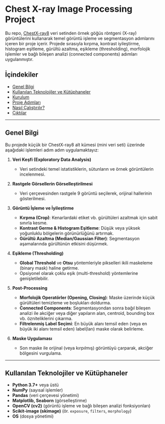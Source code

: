 # Chest X-ray Image Processing Project

Bu repo, [ChestX-ray8](https://nihcc.app.box.com/v/ChestXray-NIHCC) veri setinden örnek göğüs röntgeni (X-ray) görüntülerini kullanarak temel görüntü işleme ve segmentasyon adımlarını içeren bir proje içerir. Projede sırasıyla kırpma, kontrast iyileştirme, histogram eşitleme, gürültü azaltma, eşikleme (thresholding), morfolojik işlemler ve bağlı bileşen analizi (connected components) adımları uygulanmıştır.

## İçindekiler

- [Genel Bilgi](#genel-bilgi)
- [Kullanılan Teknolojiler ve Kütüphaneler](#kullanılan-teknolojiler-ve-kütüphaneler)
- [Kurulum](#kurulum)
- [Proje Adımları](#proje-adımları)
- [Nasıl Çalıştırılır?](#nasıl-çalıştırılır)
- [Çıktılar](#çıktılar)


---

## Genel Bilgi

Bu projede küçük bir ChestX-ray8 alt kümesi (mini veri seti) üzerinde aşağıdaki işlemleri adım adım uygulamaktayız:

1. **Veri Keşfi (Exploratory Data Analysis)**  
   - Veri setindeki temel istatistiklerin, sütunların ve örnek görüntülerin incelenmesi.

2. **Rastgele Görsellerin Görselleştirilmesi**  
   - Veri çerçevesinden rastgele 9 görüntü seçilerek, orijinal hallerinin gösterilmesi.

3. **Görüntü İşleme ve İyileştirme**  
   - **Kırpma (Crop)**: Kenarlardaki etiket vb. gürültüleri azaltmak için sabit sınırla kesme.
   - **Kontrast Germe & Histogram Eşitleme**: Düşük veya yüksek yoğunluklu bölgelerin görünürlüğünü artırmak.
   - **Gürültü Azaltma (Median/Gaussian Filter)**: Segmentasyon aşamalarında gürültünün etkisini düşürmek.

4. **Eşikleme (Thresholding)**  
   - **Global Threshold** ve **Otsu** yöntemleriyle pikselleri ikili maskeleme (binary mask) haline getirme.
   - Opsiyonel olarak çoklu eşik (multi-threshold) yöntemlerine genişletilebilir.

5. **Post-Processing**  
   - **Morfolojik Operatörler (Opening, Closing)**: Maske üzerinde küçük gürültüleri temizleme ve boşlukları doldurma.
   - **Connected Components**: Segmentasyondan sonra bağıl bileşen analizi ile akciğer veya diğer yapıların alan, centroid, bounding box vb. özniteliklerini çıkarma.
   - **Filtrelenmiş Label Seçimi**: En büyük alanı temsil eden (veya en büyük iki alanı temsil eden) label(ları) maske olarak belirleme.

6. **Maske Uygulaması**  
   - Son maske ile orijinal (veya kırpılmış) görüntüyü çarparak, akciğer bölgesini vurgulama.

---

## Kullanılan Teknolojiler ve Kütüphaneler

- **Python 3.7+** veya üstü
- **NumPy** (sayısal işlemler)
- **Pandas** (veri çerçevesi yönetimi)
- **Matplotlib, Seaborn** (görselleştirme)
- **OpenCV (cv2)** (görüntü işleme ve bağlı bileşen analizi fonksiyonları)
- **Scikit-image (skimage)** (ör. `exposure`, `filters`, `morphology`)
- **OS** (dosya yönetimi)
